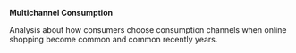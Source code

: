**Multichannel Consumption**

Analysis about how consumers choose consumption channels when online shopping become common and common recently years.